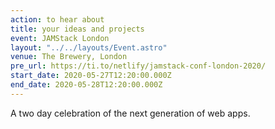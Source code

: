 ```yaml
---
action: to hear about
title: your ideas and projects
event: JAMStack London
layout: "../../layouts/Event.astro"
venue: The Brewery, London
pre_url: https://ti.to/netlify/jamstack-conf-london-2020/
start_date: 2020-05-27T12:20:00.000Z
end_date: 2020-05-28T12:20:00.000Z
---
```


A two day celebration of the next generation of web apps.